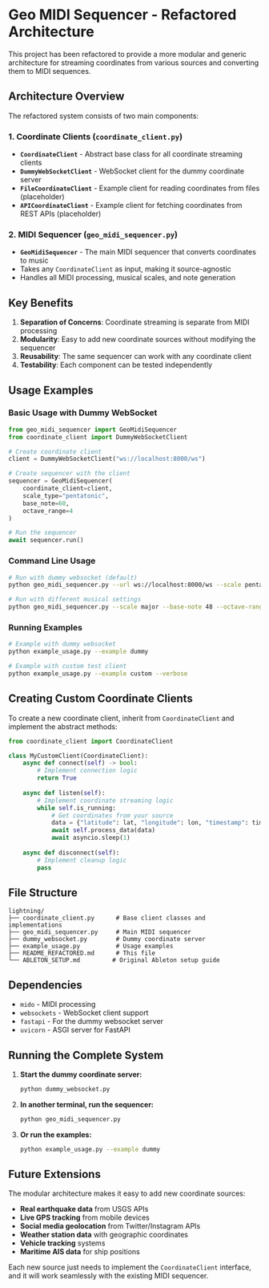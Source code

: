 # Geo MIDI Sequencer - Refactored Architecture

This project has been refactored to provide a more modular and generic architecture for streaming coordinates from various sources and converting them to MIDI sequences.

## Architecture Overview

The refactored system consists of two main components:

### 1. Coordinate Clients (`coordinate_client.py`)
- **`CoordinateClient`** - Abstract base class for all coordinate streaming clients
- **`DummyWebSocketClient`** - WebSocket client for the dummy coordinate server
- **`FileCoordinateClient`** - Example client for reading coordinates from files (placeholder)
- **`APICoordinateClient`** - Example client for fetching coordinates from REST APIs (placeholder)

### 2. MIDI Sequencer (`geo_midi_sequencer.py`)
- **`GeoMidiSequencer`** - The main MIDI sequencer that converts coordinates to music
- Takes any `CoordinateClient` as input, making it source-agnostic
- Handles all MIDI processing, musical scales, and note generation

## Key Benefits

1. **Separation of Concerns**: Coordinate streaming is separate from MIDI processing
2. **Modularity**: Easy to add new coordinate sources without modifying the sequencer
3. **Reusability**: The same sequencer can work with any coordinate client
4. **Testability**: Each component can be tested independently

## Usage Examples

### Basic Usage with Dummy WebSocket

```python
from geo_midi_sequencer import GeoMidiSequencer
from coordinate_client import DummyWebSocketClient

# Create coordinate client
client = DummyWebSocketClient("ws://localhost:8000/ws")

# Create sequencer with the client
sequencer = GeoMidiSequencer(
    coordinate_client=client,
    scale_type="pentatonic",
    base_note=60,
    octave_range=4
)

# Run the sequencer
await sequencer.run()
```

### Command Line Usage

```bash
# Run with dummy websocket (default)
python geo_midi_sequencer.py --url ws://localhost:8000/ws --scale pentatonic

# Run with different musical settings
python geo_midi_sequencer.py --scale major --base-note 48 --octave-range 3 --note-duration 2.0
```

### Running Examples

```bash
# Example with dummy websocket
python example_usage.py --example dummy

# Example with custom test client
python example_usage.py --example custom --verbose
```

## Creating Custom Coordinate Clients

To create a new coordinate client, inherit from `CoordinateClient` and implement the abstract methods:

```python
from coordinate_client import CoordinateClient

class MyCustomClient(CoordinateClient):
    async def connect(self) -> bool:
        # Implement connection logic
        return True
    
    async def listen(self):
        # Implement coordinate streaming logic
        while self.is_running:
            # Get coordinates from your source
            data = {"latitude": lat, "longitude": lon, "timestamp": time}
            await self.process_data(data)
            await asyncio.sleep(1)
    
    async def disconnect(self):
        # Implement cleanup logic
        pass
```

## File Structure

```
lightning/
├── coordinate_client.py      # Base client classes and implementations
├── geo_midi_sequencer.py     # Main MIDI sequencer
├── dummy_websocket.py        # Dummy coordinate server
├── example_usage.py          # Usage examples
├── README_REFACTORED.md      # This file
└── ABLETON_SETUP.md         # Original Ableton setup guide
```

## Dependencies

- `mido` - MIDI processing
- `websockets` - WebSocket client support
- `fastapi` - For the dummy websocket server
- `uvicorn` - ASGI server for FastAPI

## Running the Complete System

1. **Start the dummy coordinate server:**
   ```bash
   python dummy_websocket.py
   ```

2. **In another terminal, run the sequencer:**
   ```bash
   python geo_midi_sequencer.py
   ```

3. **Or run the examples:**
   ```bash
   python example_usage.py --example dummy
   ```

## Future Extensions

The modular architecture makes it easy to add new coordinate sources:

- **Real earthquake data** from USGS APIs
- **Live GPS tracking** from mobile devices
- **Social media geolocation** from Twitter/Instagram APIs
- **Weather station data** with geographic coordinates
- **Vehicle tracking** systems
- **Maritime AIS data** for ship positions

Each new source just needs to implement the `CoordinateClient` interface, and it will work seamlessly with the existing MIDI sequencer.

